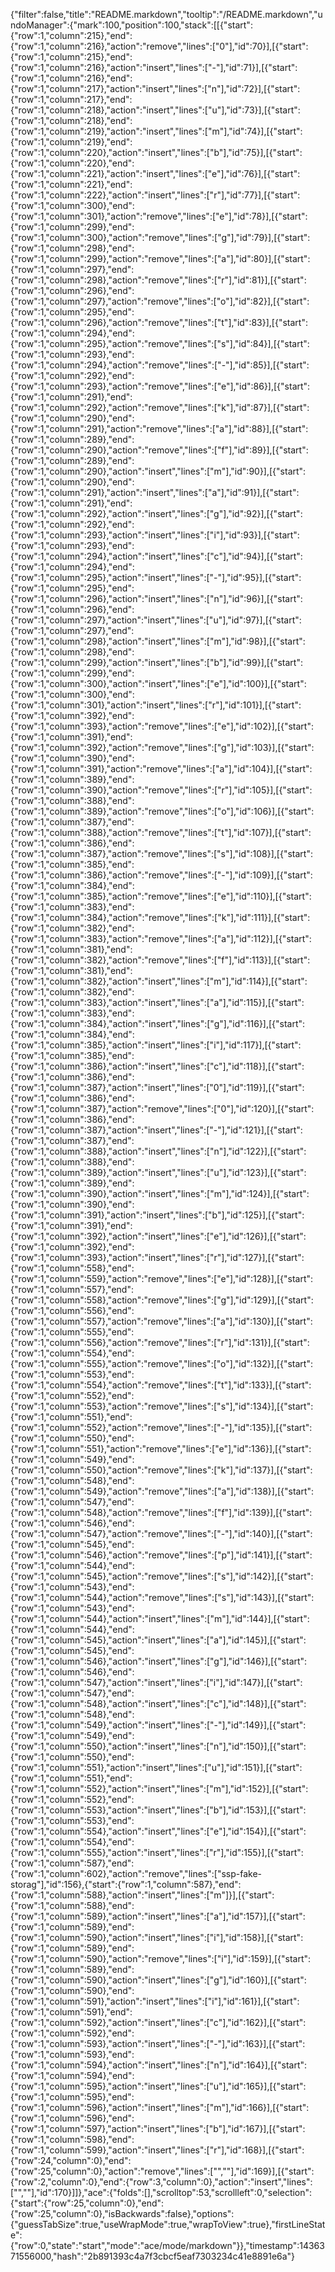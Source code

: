 {"filter":false,"title":"README.markdown","tooltip":"/README.markdown","undoManager":{"mark":100,"position":100,"stack":[[{"start":{"row":1,"column":215},"end":{"row":1,"column":216},"action":"remove","lines":["0"],"id":70}],[{"start":{"row":1,"column":215},"end":{"row":1,"column":216},"action":"insert","lines":["-"],"id":71}],[{"start":{"row":1,"column":216},"end":{"row":1,"column":217},"action":"insert","lines":["n"],"id":72}],[{"start":{"row":1,"column":217},"end":{"row":1,"column":218},"action":"insert","lines":["u"],"id":73}],[{"start":{"row":1,"column":218},"end":{"row":1,"column":219},"action":"insert","lines":["m"],"id":74}],[{"start":{"row":1,"column":219},"end":{"row":1,"column":220},"action":"insert","lines":["b"],"id":75}],[{"start":{"row":1,"column":220},"end":{"row":1,"column":221},"action":"insert","lines":["e"],"id":76}],[{"start":{"row":1,"column":221},"end":{"row":1,"column":222},"action":"insert","lines":["r"],"id":77}],[{"start":{"row":1,"column":300},"end":{"row":1,"column":301},"action":"remove","lines":["e"],"id":78}],[{"start":{"row":1,"column":299},"end":{"row":1,"column":300},"action":"remove","lines":["g"],"id":79}],[{"start":{"row":1,"column":298},"end":{"row":1,"column":299},"action":"remove","lines":["a"],"id":80}],[{"start":{"row":1,"column":297},"end":{"row":1,"column":298},"action":"remove","lines":["r"],"id":81}],[{"start":{"row":1,"column":296},"end":{"row":1,"column":297},"action":"remove","lines":["o"],"id":82}],[{"start":{"row":1,"column":295},"end":{"row":1,"column":296},"action":"remove","lines":["t"],"id":83}],[{"start":{"row":1,"column":294},"end":{"row":1,"column":295},"action":"remove","lines":["s"],"id":84}],[{"start":{"row":1,"column":293},"end":{"row":1,"column":294},"action":"remove","lines":["-"],"id":85}],[{"start":{"row":1,"column":292},"end":{"row":1,"column":293},"action":"remove","lines":["e"],"id":86}],[{"start":{"row":1,"column":291},"end":{"row":1,"column":292},"action":"remove","lines":["k"],"id":87}],[{"start":{"row":1,"column":290},"end":{"row":1,"column":291},"action":"remove","lines":["a"],"id":88}],[{"start":{"row":1,"column":289},"end":{"row":1,"column":290},"action":"remove","lines":["f"],"id":89}],[{"start":{"row":1,"column":289},"end":{"row":1,"column":290},"action":"insert","lines":["m"],"id":90}],[{"start":{"row":1,"column":290},"end":{"row":1,"column":291},"action":"insert","lines":["a"],"id":91}],[{"start":{"row":1,"column":291},"end":{"row":1,"column":292},"action":"insert","lines":["g"],"id":92}],[{"start":{"row":1,"column":292},"end":{"row":1,"column":293},"action":"insert","lines":["i"],"id":93}],[{"start":{"row":1,"column":293},"end":{"row":1,"column":294},"action":"insert","lines":["c"],"id":94}],[{"start":{"row":1,"column":294},"end":{"row":1,"column":295},"action":"insert","lines":["-"],"id":95}],[{"start":{"row":1,"column":295},"end":{"row":1,"column":296},"action":"insert","lines":["n"],"id":96}],[{"start":{"row":1,"column":296},"end":{"row":1,"column":297},"action":"insert","lines":["u"],"id":97}],[{"start":{"row":1,"column":297},"end":{"row":1,"column":298},"action":"insert","lines":["m"],"id":98}],[{"start":{"row":1,"column":298},"end":{"row":1,"column":299},"action":"insert","lines":["b"],"id":99}],[{"start":{"row":1,"column":299},"end":{"row":1,"column":300},"action":"insert","lines":["e"],"id":100}],[{"start":{"row":1,"column":300},"end":{"row":1,"column":301},"action":"insert","lines":["r"],"id":101}],[{"start":{"row":1,"column":392},"end":{"row":1,"column":393},"action":"remove","lines":["e"],"id":102}],[{"start":{"row":1,"column":391},"end":{"row":1,"column":392},"action":"remove","lines":["g"],"id":103}],[{"start":{"row":1,"column":390},"end":{"row":1,"column":391},"action":"remove","lines":["a"],"id":104}],[{"start":{"row":1,"column":389},"end":{"row":1,"column":390},"action":"remove","lines":["r"],"id":105}],[{"start":{"row":1,"column":388},"end":{"row":1,"column":389},"action":"remove","lines":["o"],"id":106}],[{"start":{"row":1,"column":387},"end":{"row":1,"column":388},"action":"remove","lines":["t"],"id":107}],[{"start":{"row":1,"column":386},"end":{"row":1,"column":387},"action":"remove","lines":["s"],"id":108}],[{"start":{"row":1,"column":385},"end":{"row":1,"column":386},"action":"remove","lines":["-"],"id":109}],[{"start":{"row":1,"column":384},"end":{"row":1,"column":385},"action":"remove","lines":["e"],"id":110}],[{"start":{"row":1,"column":383},"end":{"row":1,"column":384},"action":"remove","lines":["k"],"id":111}],[{"start":{"row":1,"column":382},"end":{"row":1,"column":383},"action":"remove","lines":["a"],"id":112}],[{"start":{"row":1,"column":381},"end":{"row":1,"column":382},"action":"remove","lines":["f"],"id":113}],[{"start":{"row":1,"column":381},"end":{"row":1,"column":382},"action":"insert","lines":["m"],"id":114}],[{"start":{"row":1,"column":382},"end":{"row":1,"column":383},"action":"insert","lines":["a"],"id":115}],[{"start":{"row":1,"column":383},"end":{"row":1,"column":384},"action":"insert","lines":["g"],"id":116}],[{"start":{"row":1,"column":384},"end":{"row":1,"column":385},"action":"insert","lines":["i"],"id":117}],[{"start":{"row":1,"column":385},"end":{"row":1,"column":386},"action":"insert","lines":["c"],"id":118}],[{"start":{"row":1,"column":386},"end":{"row":1,"column":387},"action":"insert","lines":["0"],"id":119}],[{"start":{"row":1,"column":386},"end":{"row":1,"column":387},"action":"remove","lines":["0"],"id":120}],[{"start":{"row":1,"column":386},"end":{"row":1,"column":387},"action":"insert","lines":["-"],"id":121}],[{"start":{"row":1,"column":387},"end":{"row":1,"column":388},"action":"insert","lines":["n"],"id":122}],[{"start":{"row":1,"column":388},"end":{"row":1,"column":389},"action":"insert","lines":["u"],"id":123}],[{"start":{"row":1,"column":389},"end":{"row":1,"column":390},"action":"insert","lines":["m"],"id":124}],[{"start":{"row":1,"column":390},"end":{"row":1,"column":391},"action":"insert","lines":["b"],"id":125}],[{"start":{"row":1,"column":391},"end":{"row":1,"column":392},"action":"insert","lines":["e"],"id":126}],[{"start":{"row":1,"column":392},"end":{"row":1,"column":393},"action":"insert","lines":["r"],"id":127}],[{"start":{"row":1,"column":558},"end":{"row":1,"column":559},"action":"remove","lines":["e"],"id":128}],[{"start":{"row":1,"column":557},"end":{"row":1,"column":558},"action":"remove","lines":["g"],"id":129}],[{"start":{"row":1,"column":556},"end":{"row":1,"column":557},"action":"remove","lines":["a"],"id":130}],[{"start":{"row":1,"column":555},"end":{"row":1,"column":556},"action":"remove","lines":["r"],"id":131}],[{"start":{"row":1,"column":554},"end":{"row":1,"column":555},"action":"remove","lines":["o"],"id":132}],[{"start":{"row":1,"column":553},"end":{"row":1,"column":554},"action":"remove","lines":["t"],"id":133}],[{"start":{"row":1,"column":552},"end":{"row":1,"column":553},"action":"remove","lines":["s"],"id":134}],[{"start":{"row":1,"column":551},"end":{"row":1,"column":552},"action":"remove","lines":["-"],"id":135}],[{"start":{"row":1,"column":550},"end":{"row":1,"column":551},"action":"remove","lines":["e"],"id":136}],[{"start":{"row":1,"column":549},"end":{"row":1,"column":550},"action":"remove","lines":["k"],"id":137}],[{"start":{"row":1,"column":548},"end":{"row":1,"column":549},"action":"remove","lines":["a"],"id":138}],[{"start":{"row":1,"column":547},"end":{"row":1,"column":548},"action":"remove","lines":["f"],"id":139}],[{"start":{"row":1,"column":546},"end":{"row":1,"column":547},"action":"remove","lines":["-"],"id":140}],[{"start":{"row":1,"column":545},"end":{"row":1,"column":546},"action":"remove","lines":["p"],"id":141}],[{"start":{"row":1,"column":544},"end":{"row":1,"column":545},"action":"remove","lines":["s"],"id":142}],[{"start":{"row":1,"column":543},"end":{"row":1,"column":544},"action":"remove","lines":["s"],"id":143}],[{"start":{"row":1,"column":543},"end":{"row":1,"column":544},"action":"insert","lines":["m"],"id":144}],[{"start":{"row":1,"column":544},"end":{"row":1,"column":545},"action":"insert","lines":["a"],"id":145}],[{"start":{"row":1,"column":545},"end":{"row":1,"column":546},"action":"insert","lines":["g"],"id":146}],[{"start":{"row":1,"column":546},"end":{"row":1,"column":547},"action":"insert","lines":["i"],"id":147}],[{"start":{"row":1,"column":547},"end":{"row":1,"column":548},"action":"insert","lines":["c"],"id":148}],[{"start":{"row":1,"column":548},"end":{"row":1,"column":549},"action":"insert","lines":["-"],"id":149}],[{"start":{"row":1,"column":549},"end":{"row":1,"column":550},"action":"insert","lines":["n"],"id":150}],[{"start":{"row":1,"column":550},"end":{"row":1,"column":551},"action":"insert","lines":["u"],"id":151}],[{"start":{"row":1,"column":551},"end":{"row":1,"column":552},"action":"insert","lines":["m"],"id":152}],[{"start":{"row":1,"column":552},"end":{"row":1,"column":553},"action":"insert","lines":["b"],"id":153}],[{"start":{"row":1,"column":553},"end":{"row":1,"column":554},"action":"insert","lines":["e"],"id":154}],[{"start":{"row":1,"column":554},"end":{"row":1,"column":555},"action":"insert","lines":["r"],"id":155}],[{"start":{"row":1,"column":587},"end":{"row":1,"column":602},"action":"remove","lines":["ssp-fake-storag"],"id":156},{"start":{"row":1,"column":587},"end":{"row":1,"column":588},"action":"insert","lines":["m"]}],[{"start":{"row":1,"column":588},"end":{"row":1,"column":589},"action":"insert","lines":["a"],"id":157}],[{"start":{"row":1,"column":589},"end":{"row":1,"column":590},"action":"insert","lines":["i"],"id":158}],[{"start":{"row":1,"column":589},"end":{"row":1,"column":590},"action":"remove","lines":["i"],"id":159}],[{"start":{"row":1,"column":589},"end":{"row":1,"column":590},"action":"insert","lines":["g"],"id":160}],[{"start":{"row":1,"column":590},"end":{"row":1,"column":591},"action":"insert","lines":["i"],"id":161}],[{"start":{"row":1,"column":591},"end":{"row":1,"column":592},"action":"insert","lines":["c"],"id":162}],[{"start":{"row":1,"column":592},"end":{"row":1,"column":593},"action":"insert","lines":["-"],"id":163}],[{"start":{"row":1,"column":593},"end":{"row":1,"column":594},"action":"insert","lines":["n"],"id":164}],[{"start":{"row":1,"column":594},"end":{"row":1,"column":595},"action":"insert","lines":["u"],"id":165}],[{"start":{"row":1,"column":595},"end":{"row":1,"column":596},"action":"insert","lines":["m"],"id":166}],[{"start":{"row":1,"column":596},"end":{"row":1,"column":597},"action":"insert","lines":["b"],"id":167}],[{"start":{"row":1,"column":598},"end":{"row":1,"column":599},"action":"insert","lines":["r"],"id":168}],[{"start":{"row":24,"column":0},"end":{"row":25,"column":0},"action":"remove","lines":["",""],"id":169}],[{"start":{"row":2,"column":0},"end":{"row":3,"column":0},"action":"insert","lines":["",""],"id":170}]]},"ace":{"folds":[],"scrolltop":53,"scrollleft":0,"selection":{"start":{"row":25,"column":0},"end":{"row":25,"column":0},"isBackwards":false},"options":{"guessTabSize":true,"useWrapMode":true,"wrapToView":true},"firstLineState":{"row":0,"state":"start","mode":"ace/mode/markdown"}},"timestamp":1436371556000,"hash":"2b891393c4a7f3cbcf5eaf7303234c41e8891e6a"}